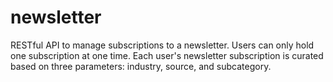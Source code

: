# newsletter
RESTful API to manage subscriptions to a newsletter. Users can only hold one subscription at one time. Each user's newsletter subscription is curated based on three parameters: industry, source, and subcategory. 
